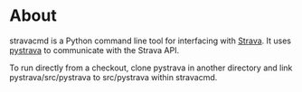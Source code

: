 About
=====

stravacmd is a Python command line tool for interfacing with
[Strava](https://www.strava.com).  It uses
[pystrava](https://github.com/j2sol/pystrava) to communicate with the Strava
API.

To run directly from a checkout, clone pystrava in another directory and link pystrava/src/pystrava to src/pystrava within stravacmd.
